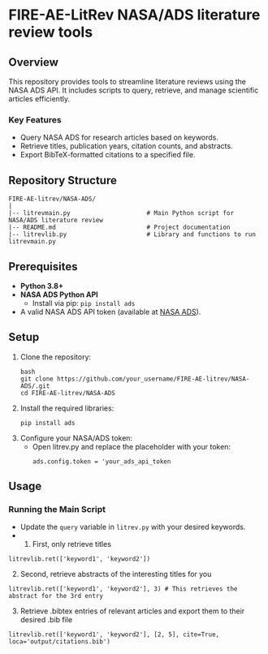 # FIRE-AE-LitRev NASA/ADS literature review tools

## Overview
This repository provides tools to streamline literature reviews using the NASA ADS API. It includes scripts to query, retrieve, and manage scientific articles efficiently.

### Key Features
- Query NASA ADS for research articles based on keywords.
- Retrieve titles, publication years, citation counts, and abstracts.
- Export BibTeX-formatted citations to a specified file.

## Repository Structure

```
FIRE-AE-litrev/NASA-ADS/
|
|-- litrevmain.py                     # Main Python script for NASA/ADS literature review
|-- README.md                         # Project documentation
|-- litrevlib.py                      # Library and functions to run litrevmain.py
```

## Prerequisites
- **Python 3.8+**
- **NASA ADS Python API**
  - Install via pip: `pip install ads`
- A valid NASA ADS API token (available at [NASA ADS](https://ui.adsabs.harvard.edu/user/settings/token)).

## Setup
1. Clone the repository:
   ```
   bash
   git clone https://github.com/your_username/FIRE-AE-litrev/NASA-ADS/.git
   cd FIRE-AE-litrev/NASA-ADS
   ```
2. Install the required libraries:
   ```
   pip install ads
   ```
3. Configure your NASA/ADS token:
    - Open litrev.py and replace the placeholder with your token:
      ```
      ads.config.token = 'your_ads_api_token
      ```
## Usage
### Running the Main Script
- Update the `query` variable in `litrev.py` with your desired keywords.
- 1. First, only retrieve titles
```
litrevlib.ret(['keyword1', 'keyword2'])
```
  2. Second, retrieve abstracts of the interesting titles for you
```
litrevlib.ret(['keyword1', 'keyword2'], 3) # This retrieves the abstract for the 3rd entry
```

  3. Retrieve .bibtex entries of relevant articles and export them to their desired .bib file
```
litrevlib.ret(['keyword1', 'keyword2'], [2, 5], cite=True, loca='output/citations.bib')
```

